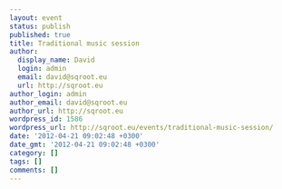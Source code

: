 ```yaml
---
layout: event
status: publish
published: true
title: Traditional music session
author:
  display_name: David
  login: admin
  email: david@sqroot.eu
  url: http://sqroot.eu
author_login: admin
author_email: david@sqroot.eu
author_url: http://sqroot.eu
wordpress_id: 1586
wordpress_url: http://sqroot.eu/events/traditional-music-session/
date: '2012-04-21 09:02:48 +0300'
date_gmt: '2012-04-21 09:02:48 +0300'
category: []
tags: []
comments: []
---
```


